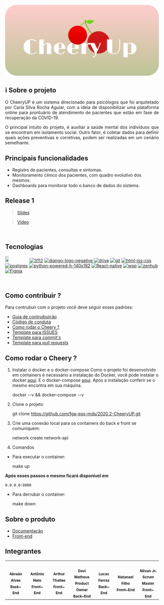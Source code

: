 <p align="center"><a href="image" target="_blank"><img width="600"src="./docs/assets/images/logo.png"></a></p>   


## ℹ️ Sobre o projeto
<p align="justify"> O CheeryUP é um sistema direcionado para psicólogos que foi arquitetado por Carla Silva Rocha Aguiar, com a ideia de disponibilizar uma plataforma online para prontuário de atendimento de pacientes que estão em fase de recuperação da COVID-19.</p>
<p align="justify"> O principal intuito do projeto, é auxiliar a saúde mental dos indivíduos que se encontram em isolamento social. Outro fator, é coletar dados para definir quais ações preventivas e corretivas, podem ser realizadas em um cenário semelhante.</p> 

## Principais funcionalidades
* Registro de pacientes, consultas e sintomas.
* Monitoramento clínico dos pacientes, com quadro evolutivo dos mesmos.
* Dashboards para monitorar todo o banco de dados do sistema.


## Release 1
 >[Slides](https://docs.google.com/presentation/d/1elaS3Q-Id5pkRb8AqTLDucXgC8hOcXoflT59Aqu-xfI/edit#slide=id.gca54601322_0_0)

> [Video](https://www.youtube.com/watch?v=-i132rXQbEE)
<br>

## Tecnologias
<a href="https://habrastorage.org/webt/zt/rm/bk/ztrmbknpfaz9ybmoy3j12x5tlcw.gif"><img src="https://habrastorage.org/webt/zt/rm/bk/ztrmbknpfaz9ybmoy3j12x5tlcw.gif" width=15% height=20%></a>
<a href="https://ibb.co/sQLLDgH"><img src="https://i.ibb.co/tcyyNHX/3112.png" width=15% height= 10% alt="3112" border="0"></a>
<a href="https://ibb.co/gVGVB9s"><img src="https://i.ibb.co/sHhHMRL/django-logo-negative.png" width=20% height=8% alt="django-logo-negative" border="0"></a>
<a href="https://ibb.co/6HtXYh3"><img src="https://i.ibb.co/48S1Wy6/drive.gif" width=20% alt="drive" border="0"></a>
<a href="https://ibb.co/DYqcbFk"><img src="https://i.ibb.co/m0xZBKt/git.gif" width=20% alt="git" border="0"></a>
<a href="https://ibb.co/RB8GqM1"><img src="https://i.ibb.co/7RhxqTH/html-jss-css.jpg" width=25% alt="html-jss-css" border="0"></a>
<a href="https://ibb.co/PNTxb43"><img src="https://i.ibb.co/9Nwnf2z/postgres.png" width=15% alt="postgres" border="0"></a>
<a href="https://ibb.co/4fvxvkW"><img src="https://i.ibb.co/RSrWr82/python-powered-h-140x182.png" width=13% alt="python-powered-h-140x182" border="0"></a>
<a href="https://ibb.co/V33Pn7J"><img src="https://i.ibb.co/DLLScxz/React-native.png" width=20% alt="React-native" border="0"></a>
<a href="https://ibb.co/T0tLqjj"><img src="https://i.ibb.co/HPqdpww/wpp.gif" alt="wpp" width=20% border="0"></a>
<a href="https://ibb.co/xf44jWM"><img src="https://i.ibb.co/9VMMT6q/zenhub.png" width=18% alt="zenhub" border="0"></a>
<a href="https://ibb.co/zHCcq8q"><img src="https://i.ibb.co/Xk6Bcyc/Figma.png" width=20% height=25% alt="Figma"  border="0"></a>



<br>




## Como contribuir ?
Para contrubuir com o projeto você deve seguir esses padrões:
* [Guia de contruibuição](https://github.com/fga-eps-mds/2020.2-CheeryUP/blob/main/CONTRIBUTING.md)
* [Código de conduta](https://github.com/fga-eps-mds/2020.2-CheeryUP/blob/main/CODE_OF_CONDUCT.md)
* [Como rodar o Cheery ?](#como-rodar-o-cheery-?)
* [Template para ISSUES](https://github.com/fga-eps-mds/2020.2-CheeryUP/tree/main/.github/ISSUE_TEMPLATE)
* [Template para commit's](https://github.com/fga-eps-mds/2020.2-CheeryUP/blob/main/docs/templates/commit_template.md)
* [Template para pull requests](https://github.com/fga-eps-mds/2020.2-CheeryUP/blob/main/.github/pull_request_template.md)

## Como rodar o Cheery ?
1. Instalar o docker e o docker-compose
Como o projeto foi desenvolvido em containers é necessário a instalação do Docker, você pode instalar o docker [aqui](https://docs.docker.com/engine/install/). E o docker-compose [aqui](https://docs.docker.com/compose/install/). Após a instalação conferir se o mesmo encontra em sua máquina.

     docker --v && docker-compose --v

2. Clone o projeto  

    git clone https://github.com/fga-eps-mds/2020.2-CheeryUP.git
3. Crie uma conexão local para os containers do back e front se comuniquem:

    network create network-api

4. Comandos 

* Para executar o container:

    make up 

**Após esses passos o mesmo ficará disponível em** 

    0.0.0.0:8000

* Para derrubar o container:

    make down

## Sobre o produto
* [Documentação](https://fga-eps-mds.github.io/2020.2-CheeryUP/#/)
* [Front-end](https://github.com/fga-eps-mds/2020.2-CheeryUP-FrontEnd)

<!-- ## Ambientes de homologação -->

## Integrantes
<table>
    <tr>
     <!-- Abraão   -->
        <td align="center"><a href="https://github.com/Abraao1231"><img style="border-radius: 5%;" src="https://i.ibb.co/4m7rnWB/abraao.jpg" width="100px;" alt=""/><br /><sub><b>Abraão Alves</b><br><b>Back-End</b></sub></a><br /></td>
        <!-- Antônio   -->
        <td align="center"><a href="https://github.com/antoniotoineto"><img style="border-radius: 5%;" src="https://i.ibb.co/wCJ6tks/antonio.jpg" width="100px;" alt=""/><br /><sub><b>Antônio Neto</b><br><b>Front-End</b></sub></a><br /></td>
        <!-- Arthur   -->
        <td align="center"><a href="https://github.com/art1505"><img style="border-radius: 5%;" src="https://i.ibb.co/xKbQ89h/arthur.jpg" width="100px;" alt=""/><br /><sub><b>Arthur Thalles</b><br><b>Front-End</b></sub></a><br /></td>
        <!-- Davi   -->
        <td align="center"><a href="https://github.com/DaviMatheus"><img style="border-radius: 5%;" src="https://i.ibb.co/4PbbmJs/davi.jpg" width="100px;" alt=""/><br /><sub><b>Davi Matheus</b><br><b>Product Owner</b><br><b>Back-End</b></sub></a><br /></td>
        <!-- Lucas   -->
        <td align="center"><a href="https://github.com/mibasFerraz"><img style="border-radius: 5%;" src="https://i.ibb.co/pdLPCfw/lucas.jpg" width="100px;" alt=""/><br /><sub><b>Lucas Ferraz</b><br><b>Back-End</b></sub></a><br /></td>
        <!-- Natanael   -->
        <td align="center"><a href="https://github.com/fernandes-natanael"><img style="border-radius: 5%;" src="https://i.ibb.co/sQ813nD/natanael.jpg" width="100px;" alt=""/><br /><sub><b>Natanael Filho</b><br><b>Front-End</b></sub></a><br /></td>
        <!-- Nilvan   -->
        <td align="center"><a href="https://github.com/NilvanPeres"><img style="border-radius: 5%;" src="https://i.ibb.co/KbmLWzW/nilvan.jpg" width="100px;" alt=""/><br /><sub><b>Nilvan Jr.</b><br><b>Scrum Master</b><br><b>Front-End</b></sub></a><br /></td>
    </tr>
</table>
